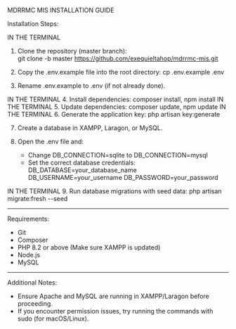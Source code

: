 MDRRMC MIS INSTALLATION GUIDE

Installation Steps:

IN THE TERMINAL 
1. Clone the repository (master branch):  
   git clone -b master https://github.com/exequieltahop/mdrrmc-mis.git

2. Copy the .env.example file into the root directory:
   cp .env.example .env

3. Rename .env.example to .env (if not already done).

IN THE TERMINAL 
4. Install dependencies:
   composer install,
   npm install
IN THE TERMINAL 
5. Update dependencies:
   composer update,
   npm update
IN THE TERMINAL 
6. Generate the application key:
   php artisan key:generate

7. Create a database in XAMPP, Laragon, or MySQL.

8. Open the .env file and:
   - Change DB_CONNECTION=sqlite to DB_CONNECTION=mysql
   - Set the correct database credentials:
     DB_DATABASE=your_database_name
     DB_USERNAME=your_username
     DB_PASSWORD=your_password

IN THE TERMINAL 
9. Run database migrations with seed data:
   php artisan migrate:fresh --seed

---

Requirements:

- Git
- Composer
- PHP 8.2 or above (Make sure XAMPP is updated)
- Node.js
- MySQL

---

Additional Notes:
- Ensure Apache and MySQL are running in XAMPP/Laragon before proceeding.
- If you encounter permission issues, try running the commands with sudo (for macOS/Linux).
